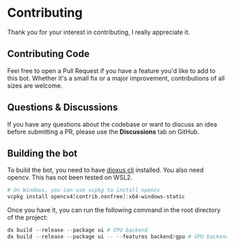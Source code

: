 # Contributing
Thank you for your interest in contributing, I really appreciate it.

## Contributing Code

Feel free to open a Pull Request if you have a feature you'd like to add to this bot. Whether it's a small fix or a major improvement, contributions of all sizes are welcome.

## Questions & Discussions

If you have any questions about the codebase or want to discuss an idea before submitting a PR, please use the **Discussions** tab on GitHub.

## Building the bot

To build the bot, you need to have [dioxus cli](https://dioxuslabs.com/cli/) installed. You also need opencv. This has not been tested on WSL2.
```powershell
# On Windows, you can use vcpkg to install opencv
vcpkg install opencv4[contrib,nonfree]:x64-windows-static
```

Once you have it, you can run the following command in the root directory of the project:
```powershell
dx build --release --package ui # CPU backend
dx build --release --package ui -- --features backend/gpu # GPU backend
```
